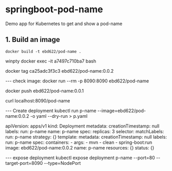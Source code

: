 # springboot-pod-name
Demo app for Kubernetes to get and show a pod-name

## 1. Build an image
```
docker build -t ebd622/pod-name .
```

winpty docker exec -it a7497c710ba7 bash


docker tag ca25adc3f3c3 ebd622/pod-name:0.0.2

--- check image:
docker run --rm -p 8090:8090 ebd622/pod-name

docker push ebd622/pod-name:0.0.1



curl localhost:8090/pod-name


--- Create deployment
kubectl run p-name --image=ebd622/pod-name:0.0.2 -o yaml --dry-run > p.yaml

apiVersion: apps/v1
kind: Deployment
metadata:
  creationTimestamp: null
  labels:
    run: p-name
  name: p-name
spec:
  replicas: 3
  selector:
    matchLabels:
      run: p-name
  strategy: {}
  template:
    metadata:
      creationTimestamp: null
      labels:
        run: p-name
    spec:
      containers:
      - args:
        - mvn
        - clean
        - spring-boot:run
        image: ebd622/pod-name:0.0.2
        name: p-name
        resources: {}
status: {}


--- expose deployment
kubectl expose deployment p-name --port=80 --target-port=8090 --type=NodePort
